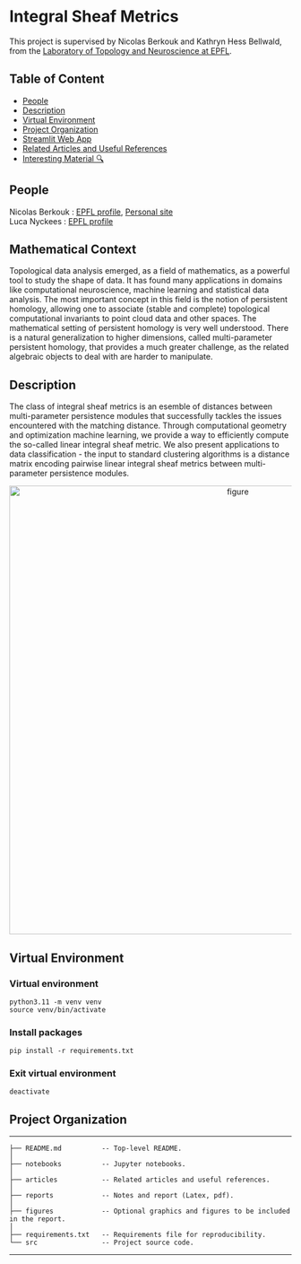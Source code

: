 # Integral Sheaf Metrics

This project is supervised by Nicolas Berkouk and Kathryn Hess Bellwald, from the [Laboratory of Topology and Neuroscience at EPFL](https://www.epfl.ch/labs/hessbellwald-lab/).

## Table of Content

- [People](#people)
- [Description](#description)
- [Virtual Environment](#virtual-environment)
- [Project Organization](#project-organization)
- [Streamlit Web App](#streamlit)
- [Related Articles and Useful References](#refs)
- [Interesting Material 🔍](#material)

## People

Nicolas Berkouk : [EPFL profile](https://people.epfl.ch/nicolas.berkouk), [Personal site](https://nberkouk.github.io/)<br />
Luca Nyckees : [EPFL profile](https://people.epfl.ch/luca.nyckees)

## Mathematical Context

Topological data analysis emerged, as a field of mathematics, as a powerful tool to study the shape of data. It has found many applications in domains like computational neuroscience, machine learning and statistical data analysis. The most important concept in this field is the notion of persistent homology, allowing one to associate (stable and complete) topological computational invariants to point cloud data and other spaces. The mathematical setting of persistent homology is very well understood. There is a natural generalization to higher dimensions, called multi-parameter persistent homology, that provides a much greater challenge, as the related algebraic objects to deal with are harder to manipulate.

## Description

The class of integral sheaf metrics is an esemble of distances between multi-parameter persistence modules that successfully tackles the issues encountered with the matching distance. Through computational geometry and optimization machine learning, we provide a way to efficiently compute the so-called linear integral sheaf metric. We also present applications to data classification - the input to standard clustering algorithms is a distance matrix encoding pairwise linear integral sheaf metrics between multi-parameter persistence modules.

<p align="center">
<img width="800" alt="figure" src="https://github.com/LucaNyckees/topology-metric/blob/main/images/LISM_definition.png">
</p>

## Virtual Environment

### Virtual environment

```
python3.11 -m venv venv
source venv/bin/activate
```

### Install packages

```
pip install -r requirements.txt
```

### Exit virtual environment

```
deactivate
```

## Project Organization

---

    ├── README.md          -- Top-level README.
    │
    ├── notebooks          -- Jupyter notebooks.
    │
    ├── articles           -- Related articles and useful references.
    │
    ├── reports            -- Notes and report (Latex, pdf).
    │ 
    ├── figures            -- Optional graphics and figures to be included in the report.
    │
    ├── requirements.txt   -- Requirements file for reproducibility.
    └── src                -- Project source code.

---
